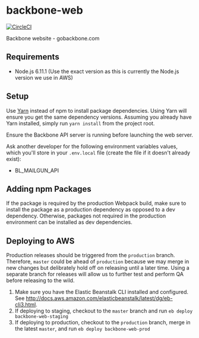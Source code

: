 # backbone-web
[![CircleCI](https://circleci.com/gh/backbonelabs/backbone-web/tree/master.svg?style=svg&circle-token=4fcc2c508bc0b273d532931a1a8eaed76d018223)](https://circleci.com/gh/backbonelabs/backbone-web/tree/master)

Backbone website - gobackbone.com

## Requirements

- Node.js 6.11.1 (Use the exact version as this is currently the Node.js version we use in AWS)

## Setup

Use [Yarn](https://yarnpkg.com) instead of npm to install package dependencies. Using Yarn will ensure you get the same dependency versions. Assuming you already have Yarn installed, simply run `yarn install` from the project root.

Ensure the Backbone API server is running before launching the web server.

Ask another developer for the following environment variables values, which you'll store in your `.env.local` file (create the file if it doesn't already exist):

* BL_MAILGUN_API

## Adding npm Packages

If the package is required by the production Webpack build, make sure to install the package as a production dependency as opposed to a dev dependency. Otherwise, packages not required in the production environment can be installed as dev dependencies.

## Deploying to AWS

Production releases should be triggered from the `production` branch. Therefore, `master` could be ahead of `production` because we may merge in new changes but delibrately hold off on releasing until a later time. Using a separate branch for releases will allow us to further test and perform QA before releasing to the wild.

1. Make sure you have the Elastic Beanstalk CLI installed and configured. See http://docs.aws.amazon.com/elasticbeanstalk/latest/dg/eb-cli3.html.
2. If deploying to staging, checkout to the `master` branch and run `eb deploy backbone-web-staging`
3. If deploying to production, checkout to the `production` branch, merge in the latest `master`, and run `eb deploy backbone-web-prod`
